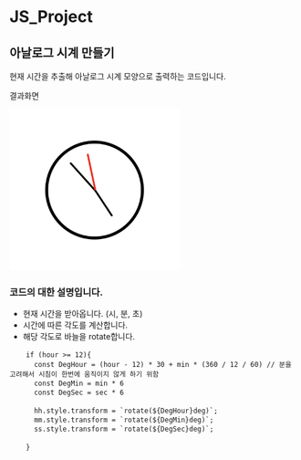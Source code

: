 # JS_Project

## 아날로그 시계 만들기

현재 시간을 추출해 아날로그 시계 모양으로 출력하는 코드입니다.

결과화면

<img src="image.png" alt='결과 화면' width=300>

<br>

### 코드의 대한 설명입니다.

- 현재 시간을 받아옵니다. (시, 분, 초)
- 시간에 따른 각도를 계산합니다.
- 해당 각도로 바늘을 rotate합니다.

```
    if (hour >= 12){
      const DegHour = (hour - 12) * 30 + min * (360 / 12 / 60) // 분을 고려해서 시침이 한번에 움직이지 않게 하기 위함
      const DegMin = min * 6
      const DegSec = sec * 6

      hh.style.transform = `rotate(${DegHour}deg)`;
      mm.style.transform = `rotate(${DegMin}deg)`;
      ss.style.transform = `rotate(${DegSec}deg)`;

    }
```
